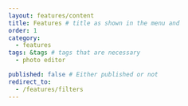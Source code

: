 ```yaml
---
layout: features/content
title: Features # title as shown in the menu and 
order: 1
category: 
  - features
tags: &tags # tags that are necessary
  - photo editor 

published: false # Either published or not 
redirect_to:
  - /features/filters
---
```

